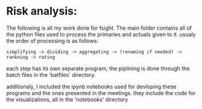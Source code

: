 # Risk analysis:

The following is all my work done for fsight.
The main folder contains all of the python files used to process the primaries and actuals given to it.
usualy the order of processing is as follows:

```simplifying -> dividing -> aggregating -> (renaming if needed) -> rankning -> rating```

each step has its own separate program, the piplining is done through the batch files in the 'batfiles' directory.

additionaly, I included the ipynb notebooks used for devloping these programs and the ones presented in the meetings.
they include the code for the visualizations, all in the 'notebooks' directory
